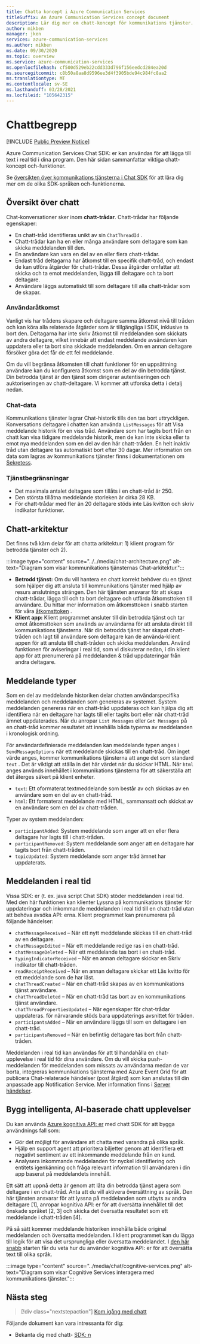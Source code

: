 ```yaml
---
title: Chatta koncept i Azure Communication Services
titleSuffix: An Azure Communication Services concept document
description: Lär dig mer om chatt-koncept för kommunikations tjänster.
author: mikben
manager: jken
services: azure-communication-services
ms.author: mikben
ms.date: 09/30/2020
ms.topic: overview
ms.service: azure-communication-services
ms.openlocfilehash: cf500d529eb22cdd333d796f156eedcd284ea20d
ms.sourcegitcommit: c8b50a8aa8d9596ee3d4f3905bde94c984fc8aa2
ms.translationtype: MT
ms.contentlocale: sv-SE
ms.lasthandoff: 03/28/2021
ms.locfileid: "105642315"
---
```

# <a name="chat-concepts"></a>Chattbegrepp 

[!INCLUDE [Public Preview Notice](../../includes/public-preview-include.md)]    

Azure Communication Services Chat SDK: er kan användas för att lägga till text i real tid i dina program. Den här sidan sammanfattar viktiga chatt-koncept och-funktioner.    

Se [översikten över kommunikations tjänsterna i Chat SDK](./sdk-features.md) för att lära dig mer om de olika SDK-språken och-funktionerna.  

## <a name="chat-overview"></a>Översikt över chatt    

Chat-konversationer sker inom **chatt-trådar**. Chatt-trådar har följande egenskaper:

- En chatt-tråd identifieras unikt av sin `ChatThreadId` . 
- Chatt-trådar kan ha en eller många användare som deltagare som kan skicka meddelanden till den. 
- En användare kan vara en del av en eller flera chatt-trådar. 
- Endast tråd deltagarna har åtkomst till en specifik chatt-tråd, och endast de kan utföra åtgärder för chatt-trådar. Dessa åtgärder omfattar att skicka och ta emot meddelanden, lägga till deltagare och ta bort deltagare. 
- Användare läggs automatiskt till som deltagare till alla chatt-trådar som de skapar.

### <a name="user-access"></a>Användaråtkomst
Vanligt vis har trådens skapare och deltagare samma åtkomst nivå till tråden och kan köra alla relaterade åtgärder som är tillgängliga i SDK, inklusive ta bort den. Deltagarna har inte skriv åtkomst till meddelanden som skickats av andra deltagare, vilket innebär att endast meddelande avsändaren kan uppdatera eller ta bort sina skickade meddelanden. Om en annan deltagare försöker göra det får de ett fel meddelande. 

Om du vill begränsa åtkomsten till chatt funktioner för en uppsättning användare kan du konfigurera åtkomst som en del av din betrodda tjänst. Din betrodda tjänst är den tjänst som dirigerar autentiseringen och auktoriseringen av chatt-deltagare. Vi kommer att utforska detta i detalj nedan.  

### <a name="chat-data"></a>Chat-data 
Kommunikations tjänster lagrar Chat-historik tills den tas bort uttryckligen. Konversations deltagare i chatten kan använda `ListMessages` för att Visa meddelande historik för en viss tråd. Användare som har tagits bort från en chatt kan visa tidigare meddelande historik, men de kan inte skicka eller ta emot nya meddelanden som en del av den här chatt-tråden. En helt inaktiv tråd utan deltagare tas automatiskt bort efter 30 dagar. Mer information om data som lagras av kommunikations tjänster finns i dokumentationen om [Sekretess](../privacy.md).  

### <a name="service-limits"></a>Tjänstbegränsningar  
- Det maximala antalet deltagare som tillåts i en chatt-tråd är 250.   
- Den största tillåtna meddelande storleken är cirka 28 KB.  
- För chatt-trådar med fler än 20 deltagare stöds inte Läs kvitton och skriv indikator funktioner.    

## <a name="chat-architecture"></a>Chatt-arkitektur    

Det finns två kärn delar för att chatta arkitektur: 1) klient program för betrodda tjänster och 2).    

:::image type="content" source="../../media/chat-architecture.png" alt-text="Diagram som visar kommunikations tjänsternas Chat-arkitektur."::: 

 - **Betrodd tjänst:** Om du vill hantera en chatt korrekt behöver du en tjänst som hjälper dig att ansluta till kommunikations tjänster med hjälp av resurs anslutnings strängen. Den här tjänsten ansvarar för att skapa chatt-trådar, lägga till och ta bort deltagare och utfärda åtkomsttoken till användare. Du hittar mer information om åtkomsttoken i snabb starten för våra [åtkomsttoken](../../quickstarts/access-tokens.md) .  
 - **Klient app:**  Klient programmet ansluter till din betrodda tjänst och tar emot åtkomsttoken som används av användarna för att ansluta direkt till kommunikations tjänsterna. När din betrodda tjänst har skapat chatt-tråden och lagt till användare som deltagare kan de använda-klient appen för att ansluta till chatt-tråden och skicka meddelanden. Använd funktionen för aviseringar i real tid, som vi diskuterar nedan, i din klient app för att prenumerera på meddelanden & tråd uppdateringar från andra deltagare.
    
        
## <a name="message-types"></a>Meddelande typer    

Som en del av meddelande historiken delar chatten användarspecifika meddelanden och meddelanden som genereras av systemet. System meddelanden genereras när en chatt-tråd uppdateras och kan hjälpa dig att identifiera när en deltagare har lagts till eller tagits bort eller när chatt-tråd ämnet uppdaterades. När du anropar `List Messages` eller `Get Messages` på en chatt-tråd kommer resultatet att innehålla båda typerna av meddelanden i kronologisk ordning.

För användardefinierade meddelanden kan meddelande typen anges i `SendMessageOptions` när ett meddelande skickas till en chatt-tråd. Om inget värde anges, kommer kommunikations tjänsterna att ange det som standard `text` . Det är viktigt att ställa in det här värdet när du skickar HTML. När `html` anges används innehållet i kommunikations tjänsterna för att säkerställa att det återges säkert på klient enheter.
 - `text`: Ett oformaterat textmeddelande som består av och skickas av en användare som en del av en chatt-tråd. 
 - `html`: Ett formaterat meddelande med HTML, sammansatt och skickat av en användare som en del av chatt-tråden. 

Typer av system meddelanden: 
 - `participantAdded`: System meddelande som anger att en eller flera deltagare har lagts till i chatt-tråden.
 - `participantRemoved`: System meddelande som anger att en deltagare har tagits bort från chatt-tråden.
 - `topicUpdated`: System meddelande som anger tråd ämnet har uppdaterats.

## <a name="real-time-notifications"></a>Meddelanden i real tid  

Vissa SDK: er (t. ex. java script Chat SDK) stöder meddelanden i real tid. Med den här funktionen kan klienter Lyssna på kommunikations tjänster för uppdateringar och inkommande meddelanden i real tid till en chatt-tråd utan att behöva avsöka API: erna. Klient programmet kan prenumerera på följande händelser:
 - `chatMessageReceived` – När ett nytt meddelande skickas till en chatt-tråd av en deltagare.
 - `chatMessageEdited` – När ett meddelande redige ras i en chatt-tråd. 
 - `chatMessageDeleted` – När ett meddelande tas bort i en chatt-tråd.   
 - `typingIndicatorReceived` – När en annan deltagare skickar en Skriv indikator till chatt-tråden.    
 - `readReceiptReceived` – När en annan deltagare skickar ett Läs kvitto för ett meddelande som de har läst.  
 - `chatThreadCreated` – När en chatt-tråd skapas av en kommunikations tjänst användare.    
 - `chatThreadDeleted` – När en chatt-tråd tas bort av en kommunikations tjänst användare.    
 - `chatThreadPropertiesUpdated` – När egenskaper för chat-trådar uppdateras. för närvarande stöds bara uppdaterings avsnittet för tråden. 
 - `participantsAdded` – När en användare läggs till som en deltagare i en chatt-tråd.     
 - `participantsRemoved` – När en befintlig deltagare tas bort från chatt-tråden.

Meddelanden i real tid kan användas för att tillhandahålla en chat-upplevelse i real tid för dina användare. Om du vill skicka push-meddelanden för meddelanden som missats av användarna medan de var borta, integreras kommunikations tjänsterna med Azure Event Grid för att publicera Chat-relaterade händelser (post åtgärd) som kan anslutas till din anpassade app Notification Service. Mer information finns i [Server händelser](https://docs.microsoft.com/azure/event-grid/event-schema-communication-services?toc=https%3A%2F%2Fdocs.microsoft.com%2Fen-us%2Fazure%2Fcommunication-services%2Ftoc.json&bc=https%3A%2F%2Fdocs.microsoft.com%2Fen-us%2Fazure%2Fbread%2Ftoc.json).


## <a name="build-intelligent-ai-powered-chat-experiences"></a>Bygg intelligenta, AI-baserade chatt upplevelser   

Du kan använda [Azure kognitiva API: er](../../../cognitive-services/index.yml) med chatt SDK för att bygga användnings fall som:

- Gör det möjligt för användare att chatta med varandra på olika språk.  
- Hjälp en support agent att prioritera biljetter genom att identifiera ett negativt sentiment av ett inkommande meddelande från en kund. 
- Analysera inkommande meddelanden för nyckel identifiering och entitets igenkänning och fråga relevant information till användaren i din app baserat på meddelandets innehåll.

Ett sätt att uppnå detta är genom att låta din betrodda tjänst agera som deltagare i en chatt-tråd. Anta att du vill aktivera översättning av språk. Den här tjänsten ansvarar för att lyssna på meddelanden som utbyts av andra deltagare [1], anropar kognitiva API: er för att översätta innehållet till det önskade språket [2, 3] och skicka det översatta resultatet som ett meddelande i chatt-tråden [4].

På så sätt kommer meddelande historiken innehålla både original meddelanden och översatta meddelanden. I klient programmet kan du lägga till logik för att visa det ursprungliga eller översatta meddelandet. I [den här snabb](../../../cognitive-services/translator/quickstart-translator.md) starten får du veta hur du använder kognitiva API: er för att översätta text till olika språk. 
    
:::image type="content" source="../media/chat/cognitive-services.png" alt-text="Diagram som visar Cognitive Services interagera med kommunikations tjänster."::: 

## <a name="next-steps"></a>Nästa steg   

> [!div class="nextstepaction"] 
> [Kom igång med chatt](../../quickstarts/chat/get-started.md)    

Följande dokument kan vara intressanta för dig:  
- Bekanta dig med chatt- [SDK: n](sdk-features.md)
